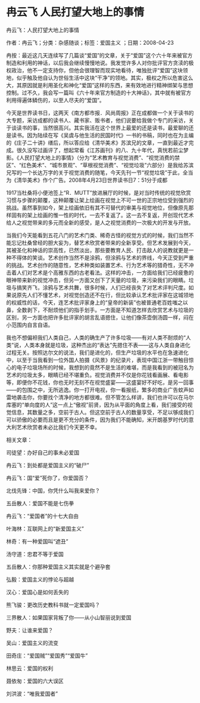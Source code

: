 # 冉云飞  人民打望大地上的事情  
  
冉云飞：人民打望大地上的事情  
作者：冉云飞；分类：杂感随谈；标签：爱国主义 ；日期：2008-04-23  
冉按：最近这几天连续写了几篇谈“爱国”的文章，关于“爱国”这个六十年来被官方制造和利用的神话，以后我会继续慢慢地说。我发觉许多人对你批评官方贪渎的极权政治，他不一定支持你，但他会很理智而现实地看待，唯独批评“爱国”这块领地，似乎触及他自认为世俗生活中这块“干净”的领地。其实，极权之所以危害这么大，其原因就是利用圣化和神化“爱国”这样的东西，来有效地进行精神绑架与思想控制。过不久，我会写一篇叫《六十年来官方制造的十大神话》，其中就有被官方利用得遍体鳞伤的，以至人尽夫的“爱国”。  
今天是世界读书日，这两天《南方都市报．风尚周报》正在成都做一个关于读书的大专题，采访成都的读书人、藏书家、贩书者，他们说要给我做个专门的采访，关于谈读书的事，当然很高兴。其实我活在这个世界上最爱的还是读书，最爱聊的还是读书。因为陆续在写《吴虞与他生活的民国时代》一书的书稿，同时也在为主编的《庄子二十讲》缮后，所以答应给《清华美术》苏滨兄的文章，一直到最近才完成。很久没写过画评了，想起常看《江苏画刊》的八、九十年代，真恍若前尘梦影。《人民打望大地上的事情》（分为“艺术教育与视觉消费”、“视觉消费的禁区”、“红色美术”、“城市景观”、“草根视觉消费”、“视觉垃圾”六部分）是我给苏滨兄写的一个长达万字的关于视觉消费的随笔，今天先刊一节“视觉垃圾”于此，全当为《清华美术》作个广告。2008年4月23日世界读书日7：51分于成都  
1917当杜桑将小便池签上“R．MUTT”放进展厅的时候，是对当时传统的视觉欣赏习惯与步骤的颠覆，这种颠覆让架上绘画在视觉上不可一世的正宗地位受到强烈的挑战。虽然事到如今，架上绘画依旧有其不可替代的审美与视觉地位，但像原先那样固有的架上绘画的惟一性的时代，一去不复返了。这一去不复返，开创现代艺术给人之视觉带来的多元而全新的感受，是人之视觉消费的一次极大的开发与开放。  
当我们今天能看到五花八门的艺术门类、稀奇古怪的视觉方式的时候，我们当然不能忘记杜桑曾经的胆大妄为，替艺术欣赏者带来的全新享受。但艺术发展到今天，其被圣化和神话的崇高性，已然淡出，那些要教育人民、打击敌人的说教就更是一种不得体的笑谈。艺术创作当然不是涂鸦，但涂鸦与艺术的界线，今天正受到严重的挑战。艺术创作的随意性，艺术种类如装置艺术、行为艺术等的猎奇性，无不冲击着人们对艺术是个高雅东西的古老看法。这样的冲击，一方面给我们已经疲惫的眼神带来新的视觉冲击，但另一方面又创下了天量的垃圾，来污染我们的眼睛。垃圾与搞笑齐飞，涂鸦与艺术共舞，很多时候，人们已经丧失了对艺术评判尺度。如果说原先人们不懂艺术，对视觉创造还不在行，但比较承认艺术批评家在这城领地的权威性的话，今天，连艺术批评家身上的“皇帝的新装”也被普通老百姓嗤之以鼻，全数剥下，不耐烦他们的指手划手。一方面是不知道怎样去欣赏艺术与垃圾的区别，另一方面也把许多批评家的胡言乱语摁住，让他们像茶壶倒汤圆一样，闷在小范围内自言自语。  
我也不想偏袒我们人类自己，人类的确生产了许多垃圾——有对人类不耐烦的“人类”说，人类本身就是垃圾，这种杰出的“表达”先摁住不表——这与人类自身进化过程无关。按照达尔文的说法，我们是进化的，但生产垃圾的水平也在急速进化中，以至于当我看到一位外国人拍摄《风景》的纪录片，表现中国江浙一带触目惊心的电子垃圾场所的时候，我想到的竟然不是生活的难堪，而是我看到的被冠名为艺术的垃圾太多，眼睛已经不堪重负。视觉消费并不仅是你花钱看画展、看电影等，即便你不花钱，你也无时无刻不在视觉盛宴——这盛宴好不好吃，是另一回事——的包围之中，无所逃逸。你一打开电视，你一看报纸，繁多的商业广告蚊声如雷地袭击你，你要找个清净的地方都很难。但不管怎么样讲，我们也许可以在马尔库塞的“单向度的人”这一点上“傲视”前贤，因为从平面的角度上看，我们接受的视觉信息，其数量之多，空前于古人。但这空前于古人的数量享受，不足以够成我们可以骄傲的必要而且是更不充分的条件，因为我们不能确知，米开朗基罗时代的意大利艺术欣赏者未必比我们今天更不幸。  
  
相关文章：  
司徒望：办好自己的事未必爱国  
冉云飞：到处都是爱国主义的“破尸”  
冉云飞：国“爱”死你了，你爱国否？  
北伐先锋：中国，你凭什么叫我来爱你？  
五岳散人：爱国不能是七伤拳  
冉云飞：“爱国者”的十七大自由  
叶海林：互联网上的“新爱国主义”  
林奇：有一种爱国叫“遮丑”  
汤守道：忠君不等于爱国  
五岳散人：你那种爱国主义其实就是个避孕套  
弘毅：爱国主义的悖论与超越  
汉心：爱国心是如何丢失的  
熊飞骏：更改历史教科书就一定爱国吗？  
三界散人：如果国家背叛了你——从小山智丽说到爱国  
野夫：让谁来爱国？  
吴山：爱国主义的流变  
田奇庄：“爱国贼”“爱国秀”“爱国牛”  
林思云：爱国的权利  
聂依匆：爱国的六大误区  
刘洪波：“唯我爱国者”